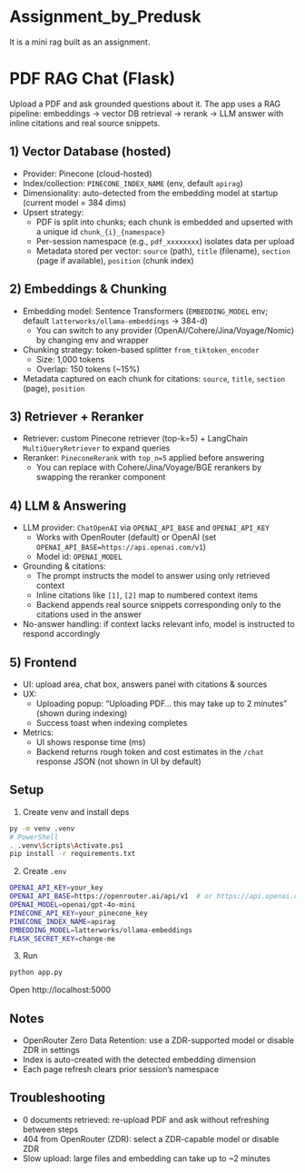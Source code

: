 # Assignment_by_Predusk
It is a mini rag built as an assignment.

# PDF RAG Chat (Flask)

Upload a PDF and ask grounded questions about it. The app uses a RAG pipeline: embeddings → vector DB retrieval → rerank → LLM answer with inline citations and real source snippets.

## 1) Vector Database (hosted)
- Provider: Pinecone (cloud-hosted)
- Index/collection: `PINECONE_INDEX_NAME` (env, default `apirag`)
- Dimensionality: auto-detected from the embedding model at startup (current model = 384 dims)
- Upsert strategy:
  - PDF is split into chunks; each chunk is embedded and upserted with a unique id `chunk_{i}_{namespace}`
  - Per-session namespace (e.g., `pdf_xxxxxxxx`) isolates data per upload
  - Metadata stored per vector: `source` (path), `title` (filename), `section` (page if available), `position` (chunk index)

## 2) Embeddings & Chunking
- Embedding model: Sentence Transformers (`EMBEDDING_MODEL` env; default `latterworks/ollama-embeddings` → 384-d)
  - You can switch to any provider (OpenAI/Cohere/Jina/Voyage/Nomic) by changing env and wrapper
- Chunking strategy: token-based splitter `from_tiktoken_encoder`
  - Size: 1,000 tokens
  - Overlap: 150 tokens (~15%)
- Metadata captured on each chunk for citations: `source`, `title`, `section` (page), `position`

## 3) Retriever + Reranker
- Retriever: custom Pinecone retriever (top-k=5) + LangChain `MultiQueryRetriever` to expand queries
- Reranker: `PineconeRerank` with `top_n=5` applied before answering
  - You can replace with Cohere/Jina/Voyage/BGE rerankers by swapping the reranker component

## 4) LLM & Answering
- LLM provider: `ChatOpenAI` via `OPENAI_API_BASE` and `OPENAI_API_KEY`
  - Works with OpenRouter (default) or OpenAI (set `OPENAI_API_BASE=https://api.openai.com/v1`)
  - Model id: `OPENAI_MODEL`
- Grounding & citations:
  - The prompt instructs the model to answer using only retrieved context
  - Inline citations like `[1]`, `[2]` map to numbered context items
  - Backend appends real source snippets corresponding only to the citations used in the answer
- No-answer handling: if context lacks relevant info, model is instructed to respond accordingly

## 5) Frontend
- UI: upload area, chat box, answers panel with citations & sources
- UX:
  - Uploading popup: “Uploading PDF… this may take up to 2 minutes” (shown during indexing)
  - Success toast when indexing completes
- Metrics:
  - UI shows response time (ms)
  - Backend returns rough token and cost estimates in the `/chat` response JSON (not shown in UI by default)

## Setup
1) Create venv and install deps
```bash
py -m venv .venv
# PowerShell
. .venv\Scripts\Activate.ps1
pip install -r requirements.txt
```
2) Create `.env`
```bash
OPENAI_API_KEY=your_key
OPENAI_API_BASE=https://openrouter.ai/api/v1  # or https://api.openai.com/v1
OPENAI_MODEL=openai/gpt-4o-mini
PINECONE_API_KEY=your_pinecone_key
PINECONE_INDEX_NAME=apirag
EMBEDDING_MODEL=latterworks/ollama-embeddings
FLASK_SECRET_KEY=change-me
```
3) Run
```bash
python app.py
```
Open http://localhost:5000

## Notes
- OpenRouter Zero Data Retention: use a ZDR-supported model or disable ZDR in settings
- Index is auto-created with the detected embedding dimension
- Each page refresh clears prior session’s namespace

## Troubleshooting
- 0 documents retrieved: re-upload PDF and ask without refreshing between steps
- 404 from OpenRouter (ZDR): select a ZDR-capable model or disable ZDR
- Slow upload: large files and embedding can take up to ~2 minutes
